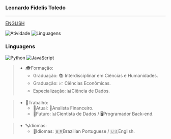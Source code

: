 ### Leonardo Fidelis Toledo
---
[ENGLISH](https://github.com/leonippon/leonardo-fidelis-toledo/README.en.md)


![Atividade](https://github-readme-stats.vercel.app/api?username=leonippon&show_icons=true&theme=transparent&include_all_commits=true&count_private=true)
![Linguagens](https://github-readme-stats.vercel.app/api/top-langs/?username=leonippon&layout=compact&langs_count=7&theme=transparent)
  
### Linguagens
![Python](https://img.shields.io/badge/Python-FFD43B?style=for-the-badge&logo=python&logoColor=blue)
![JavaScript](https://img.shields.io/badge/JavaScript-323330?style=for-the-badge&logo=javascript&logoColor=F7DF1E)

> - 🎓Formação:
>   - Graduação: 📚 Interdisciplinar em Ciências e Humanidades.
>   - Graduação: 📈 Ciências Econômicas.
>   - Especialização: 📊Ciência de Dados.

> - 💼Trabalho:
>   - 💼Atual: 📝Analista Financeiro.
>   - 🚀Futuro: 📊Cientista de Dados / 🖥️Programador Back-end.

> - 🔤Idiomas:
>   - 📖Idiomas: 🇧🇷Brazilian Portuguese / 🇺🇸English.

